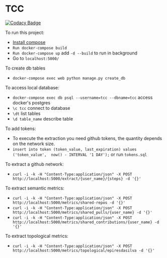 # TCC

[![Codacy Badge](https://api.codacy.com/project/badge/Grade/46b7f549be2d41e6a717e5e885ce466c)](https://app.codacy.com/manual/mpgabriel95/TCC?utm_source=github.com&utm_medium=referral&utm_content=mpgabriel95/TCC&utm_campaign=Badge_Grade_Dashboard)

To run this project:

- [Install compose](https://docs.docker.com/compose/install/)
- `Run docker-compose build`
- `Run docker-compose up` add `-d --build` to run in background
- Go to `localhost:5000/`

To create db tables

- `docker-compose exec web python manage.py create_db`

To access local database:

- `docker-compose exec db psql --username=tcc --dbname=tcc` access docker's postgres
- `\c tcc` connect to database
- `\dt` list tables
- `\d table_name` describe table

To add tokens:
 - To execute the extraction you need github tokens, the quantity depends on the network size.
 - `insert into token (token_value, last_expiration) values ('token_value',  now() - INTERVAL '1 DAY');` or run `tokens.sql`

To extract a github network:

 - `curl -i -k -H "Content-Type:application/json" -X POST http://localhost:5000/extract/{user_name}/{steps} -d '{}'`

To extract semantic metrics:

 - `curl -i -k -H "Content-Type:application/json" -X POST http://localhost:5000/metrics/shared-repos -d '{}'`
 - `curl -i -k -H "Content-Type:application/json" -X POST http://localhost:5000/metrics/shared_pulls/{user_name} -d '{}'`
 - `curl -i -k -H "Content-Type:application/json" -X POST http://localhost:5000/metrics/shared_contributions/{user_name} -d '{}'`

To extract topological metrics:

 - `curl -i -k -H "Content-Type:application/json" -X POST http://localhost:5000/metrics/topological/epiresdasilva -d '{}'`
